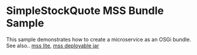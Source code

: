 # SimpleStockQuote MSS Bundle Sample

This sample demonstrates how to create a microservice as an OSGi bundle.
See also.. [mss lite](../stockquote-mss-lite), [mss deployable jar](../stockquote-mss-deployable-jar)
